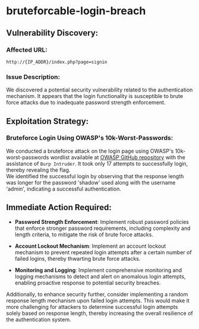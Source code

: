 # bruteforcable-login-breach

## Vulnerability Discovery:

### Affected URL:
`http://{IP_ADDR}/index.php?page=signin`

### Issue Description:
We discovered a potential security vulnerability related to the authentication mechanism. It appears that the login functionality is susceptible to brute force attacks due to inadequate password strength enforcement.

## Exploitation Strategy:

### Bruteforce Login Using OWASP's 10k-Worst-Passwords:
We conducted a bruteforce attack on the login page using OWASP's 10k-worst-passwords wordlist available at [OWASP GitHub repository](https://github.com/OWASP/passfault/blob/master/wordlists/wordlists/10k-worst-passwords.txt) with the assistance of `Burp Intruder`. It took only 17 attempts to successfully login, thereby revealing the flag. <br />
We identified the successful login by observing that the response length was longer for the password 'shadow' used along with the username 'admin', indicating a successful authentication.

## Immediate Action Required:
- **Password Strength Enforcement**: Implement robust password policies that enforce stronger password requirements, including complexity and length criteria, to mitigate the risk of brute force attacks.
  
- **Account Lockout Mechanism**: Implement an account lockout mechanism to prevent repeated login attempts after a certain number of failed logins, thereby thwarting brute force attacks.
  
- **Monitoring and Logging**: Implement comprehensive monitoring and logging mechanisms to detect and alert on anomalous login attempts, enabling proactive response to potential security breaches.

Additionally, to enhance security further, consider implementing a random response length mechanism upon failed login attempts. This would make it more challenging for attackers to determine successful login attempts solely based on response length, thereby increasing the overall resilience of the authentication system.
